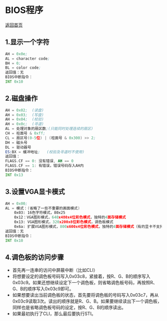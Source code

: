 # BIOS程序
[返回首页](../README.md)
## 1.显示一个字符
```asm
AH = 0x0e;
AL = character code;
BH = 0;
BL = color code;
返回值：无
BIOS中断指令：
INT 0x10
```
## 2.磁盘操作
```asm
AH = 0x02;  (读盘)
AH = 0x03;  (写盘)
AH = 0x04;  (校验)
AH = 0x0c;  (寻道)
AL = 处理对象的扇区数;(只能同时处理连续的扇区)
CH = 柱面号 & 0xff;
CL = 扇区号(0-5位) | (柱面号 & 0x300) >> 2;
DH = 磁头号
DL = 驱动器号
ES:BX = 缓冲地址;   (校验及寻道时不使用)
返回值：
FLAGS.CF == 0: 没有错误, AH == 0
FLAGS.CF == 1: 有错误，错误号码存入AH内
BIOS中断指令：
INT 0x13
```
## 3.设置VGA显卡模式
```asm
AH = 0x00;
AL = 模式：(省略了一些不重要的画面模式)
    0x03: 16色字符模式，80x25
    0x12：VGA图形模式，640x480x4位彩色模式，独特的4面存储模式
    0x13: VGA图形模式，320x200x8位彩色模式，调色板模式
    0x6a: 扩展VGA图形模式，800x600x4位彩色模式，独特的4面存储模式（有的显卡不支持）
返回值：无
BIOS中断指令：
INT 0x10
```

## 4.调色板的访问步骤
* 首先再一连串的访问中屏蔽中断（比如CLI）
* 将想要设定的调色板号码写入0x03c8，紧接着，按R、G、B的顺序写入0x03c9。如果还想继续设定下一个调色板，则省略调色板号码，再按照R、G、B的顺序写入0x03c9即可。
* 如果想要读出当前调色板的状态，首先要将调色板的号码写入0x03c7，再从0x03c9读取3次。读出的顺序就是R、G、B。如果要继续读出下一个调色板，同样也是省略调色板号码的设定，按R、G、B的顺序读出。
* 如果最初执行了CLI，那么最后要执行STI。